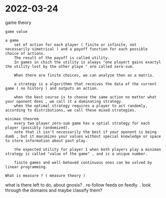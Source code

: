 # 2022-03-24


game theory

    
    game value

    a game 
        set of action for each player ( finite or infinite, not necessarily simetrical ) and a payoff function for each possible choice of actions.
        The result of the payoff is called utility.
        In games in chich the utility is always "one playert gains exactyl the utility lost by the other playe " are called zero-sum.

        When there are finite choices, we can analyze then as a matrix. 

        a strategy is a algorithmn that receives the data of the current game ( no history ) and outputs an action. 

        when the best course is to choose the same action no matter what your oponent does , we call it a dominating strategy. 
        when the optimal strategy requires a player to act randomly, according to distributions, we call these mixed strategies. 
    
    minimax theorem
        every two player zero-sum game has a optial strategy for each player (possibly randomized).
        note that it isn't necessarily the best if your oponent is being dumb , but it maximizes your values without special knowledge or space to store information about past play. 

        the expected utility for player 1 when both players play a miniman strategy is called "value of the game" , and is a unique number. 
        
        finite games and well-behaved continuous ones can be solved by linear programming. 
    
    What is measure ? ( measure theory )

    
what is there left to do, about gnosis?
    . re-follow feeds on feedly. 
    . look through the domains and maybe classify them?
